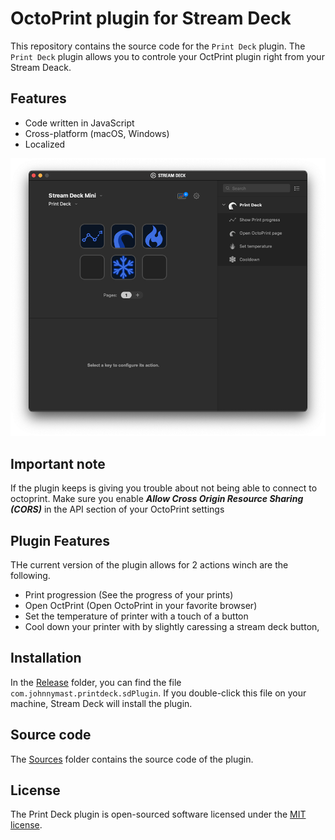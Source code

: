 # OctoPrint plugin for Stream Deck

This repository contains the source code for the `Print Deck` plugin. The `Print Deck` plugin allows you to controle your OctPrint plugin right from your Stream Deack.


## Features

- Code written in JavaScript
- Cross-platform (macOS, Windows)
- Localized

![](screenshot.png)

## Important note

If the plugin keeps is giving you trouble about not being able to connect to octoprint. Make sure you enable ***Allow Cross Origin Resource Sharing (CORS)*** in the API section of your OctoPrint settings 

## Plugin Features

THe current version of the plugin allows for 2 actions winch are the following.

- Print progression (See the progress of your prints)
- Open OctPrint (Open OctoPrint in your favorite browser)
- Set the temperature of printer with a touch of a button
- Cool down your printer with by slightly caressing a stream deck button,

## Installation
In the [Release](./Release) folder, you can find the file `com.johnnymast.printdeck.sdPlugin`. If you double-click this file on your machine, Stream Deck will install the plugin.


## Source code
The [Sources](./Sources) folder contains the source code of the plugin.

## License 

The Print Deck plugin is open-sourced software licensed under the [MIT license](http://opensource.org/licenses/MIT).